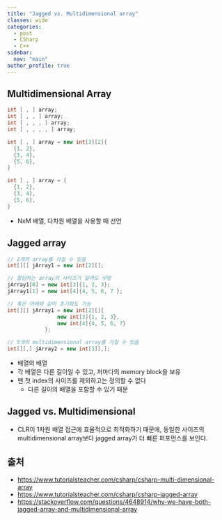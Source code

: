 ```yaml
---
title: "Jagged vs. Multidimensional array"
classes: wide
categories: 
  - post
  - CSharp
  - C++
sidebar:
  nav: "main"
author_profile: true
---
```


## Multidimensional Array

```csharp
int [ , ] array;
int [ , , ] array;
int [ , , , ] array;
int [ , , , , ] array;

int [ , ] array = new int[3][2]{
  {1, 2},
  {3, 4},
  {5, 6},
}

int [ , ] array = {
  {1, 2},
  {3, 4},
  {5, 6},
}
```

* NxM 배열, 다차원 배열을 사용할 때 선언

## Jagged array

```csharp
// 2개의 array를 가질 수 있음
int[][] jArray1 = new int[2][]; 

// 할당하는 array의 사이즈가 달라도 무방
jArray1[0] = new int[3]{1, 2, 3};
jArray1[1] = new int[4]{4, 5, 6, 7 };

// 혹은 아래와 같이 초기화도 가능
int[][] jArray1 = new int[2][]{
                new int[3]{1, 2, 3},
                new int[4]{4, 5, 6, 7}
            };

// 3개의 multidimensional array를 가질 수 있음
int[][,] jArray2 = new int[3][,]; 
```
* 배열의 배열
* 각 배열은 다른 길이일 수 있고, 저마다의 memory block을 보유
* 맨 첫 index의 사이즈를 제외하고는 정의할 수 없다
  * 다른 길이의 배열을 포함할 수 있기 때문

## Jagged vs. Multidimensional
* CLR이 1차원 배열 접근에 효율적으로 최적화하기 때문에, 동일한 사이즈의 multidimensional array보다 jagged array가 더 빠른 퍼포먼스를 보인다.

## 출처   
* <https://www.tutorialsteacher.com/csharp/csharp-multi-dimensional-array>
* <https://www.tutorialsteacher.com/csharp/csharp-jagged-array>
* <https://stackoverflow.com/questions/4648914/why-we-have-both-jagged-array-and-multidimensional-array>
